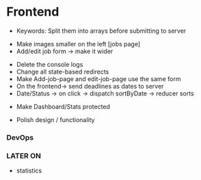 
# Frontend

- Keywords: Split them into arrays before submitting to server
<!-- - Style of company -> make it a dropdown -->
- Make images smaller on the left [jobs page]
- Add/edit job form -> make it wider
<!-- - Change `visit job site` to be an `<a>` tag -->
- Delete the console logs
- Change all state-based redirects
- Make Add-job-page and edit-job-page use the same form
- On the frontend-> send deadlines as dates to server
- Date/Status -> on click -> dispatch sortByDate -> reducer sorts

* Make Dashboard/Stats protected

* Polish design / functionality


### DevOps


### LATER ON

* statistics
